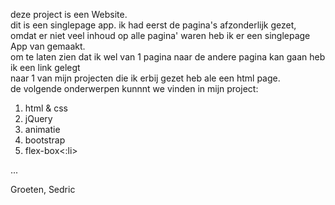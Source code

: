 <p>deze  project is een Website.<br>
dit is een singlepage app. ik had eerst de pagina's afzonderlijk gezet, <br>
omdat er niet veel inhoud op alle pagina' waren heb ik er een singlepage App van gemaakt.<br>
om te laten zien dat ik wel van 1 pagina naar de andere pagina kan gaan heb ik een link gelegt<br>
naar 1 van mijn projecten die ik erbij gezet heb ale een html page.<br>
de volgende onderwerpen kunnnt we vinden in mijn project:<br></p>
<ol>
  <li>html & css</li>
<li>jQuery</li>
<li>animatie</li>
<li>bootstrap</li>
<li>flex-box<:li>
</ol>  
...

Groeten,
Sedric
